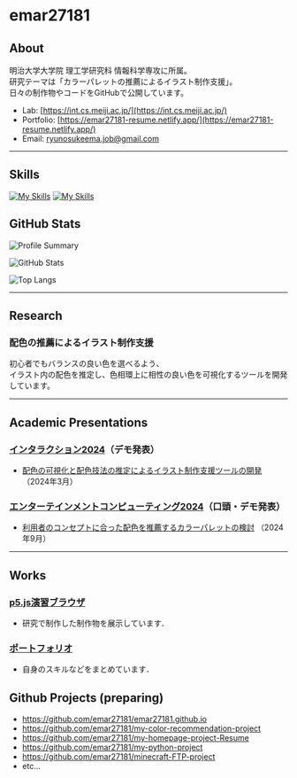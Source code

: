 # emar27181

## About

明治大学大学院 理工学研究科 情報科学専攻に所属。  
研究テーマは「カラーパレットの推薦によるイラスト制作支援」。  
日々の制作物やコードをGitHubで公開しています。

- Lab: [https://int.cs.meiji.ac.jp/](https://int.cs.meiji.ac.jp/)
- Portfolio: [https://emar27181-resume.netlify.app/](https://emar27181-resume.netlify.app/)
- Email: ryunosukeema.job@gmail.com

---

## Skills
[![My Skills](https://skillicons.dev/icons?i=ts,js,html,css,astro,react,p5js,npm)](https://skillicons.dev)
[![My Skills](https://skillicons.dev/icons?i=c,java,python,flask,git,linux,ubuntu,vscode)](https://skillicons.dev)
<br/>

## GitHub Stats

![Profile Summary](https://github-profile-summary-cards.vercel.app/api/cards/profile-details?username=emar27181&theme=github_dark)

![GitHub Stats](https://github-readme-stats.vercel.app/api?username=emar27181&count_private=true&show_icons=true&theme=github_dark)

![Top Langs](https://github-readme-stats.vercel.app/api/top-langs/?username=emar27181&layout=compact&theme=github_dark)

---

## Research

### 配色の推薦によるイラスト制作支援

初心者でもバランスの良い色を選べるよう、  
イラスト内の配色を推定し、色相環上に相性の良い色を可視化するツールを開発しています。

---

## Academic Presentations

### [インタラクション2024](https://www.interaction-ipsj.org/2024/)（デモ発表）
- [配色の可視化と配色技法の推定によるイラスト制作支援ツールの開発
  ](https://www.interaction-ipsj.org/proceedings/2024/data/bib/3B-27.html)（2024年3月）

### [エンターテインメントコンピューティング2024](https://ec2024.entcomp.org/)（口頭・デモ発表）
- [利用者のコンセプトに合った配色を推薦するカラーパレットの検討](https://ipsj.ixsq.nii.ac.jp/records/238714)
  （2024年9月）

---

## Works

### [p5.js演習ブラウザ](https://emar27181.github.io/)
- 研究で制作した制作物を展示しています．

### [ポートフォリオ](https://emar27181-resume.netlify.app/)
- 自身のスキルなどをまとめています．

## Github Projects (preparing)
- https://github.com/emar27181/emar27181.github.io
- https://github.com/emar27181/my-color-recommendation-project
- https://github.com/emar27181/my-homepage-project-Resume
- https://github.com/emar27181/my-python-project
- https://github.com/emar27181/minecraft-FTP-project
- etc...
